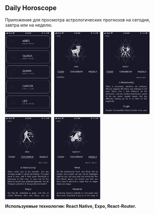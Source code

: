 ## **Daily Horoscope**

Приложение для просмотра астрологических прогнозов на сегодня, завтра или на неделю.

<div style='display: flex; gap: 10px'> 
    <img src='./assets/screenshots/menu.png' 
    style='width: 30%; height: 30%' />
    <img src='./assets/screenshots/aries-loading.png'
    style='width: 30%; height: 30%' />
    <img src='./assets/screenshots/gemini-today.png'
    style='width: 30%; height: 30%' />
</div>

<div style='margin-top: 10px'>

<div style='display: flex; gap: 10px'>
    <img src='./assets/screenshots/libra-tomorrow.png'
    style='width: 30%; height: 30%' />
    <img src='./assets/screenshots/capricorn-weekly.png'
    style='width: 30%; height: 30%' />
</div>

**Используемые технологии: React Native, Expo, React-Router.**